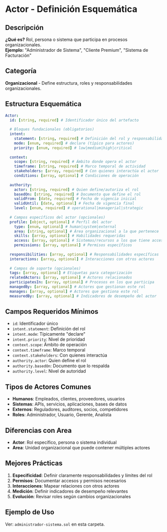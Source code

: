 # Actor - Definición Esquemática

## Descripción
**¿Qué es?** Rol, persona o sistema que participa en procesos organizacionales.  
**Ejemplo:** "Administrador de Sistema", "Cliente Premium", "Sistema de Facturación"

## Categoría
**Organizacional** - Define estructura, roles y responsabilidades organizacionales.

## Estructura Esquemática

```yaml
Actor:
  id: [string, required] # Identificador único del artefacto
  
  # Bloques fundacionales (obligatorios)
  intent:
    statement: [string, required] # Definición del rol y responsabilidades
    mode: [enum, required] # declare (típico para actores)
    priority: [enum, required] # low|medium|high|critical
  
  context:
    scope: [string, required] # Ámbito donde opera el actor
    timeframe: [string, required] # Marco temporal de actividad
    stakeholders: [array, required] # Con quienes interactúa el actor
    conditions: [array, optional] # Condiciones de operación
  
  authority:
    actor: [string, required] # Quien define/autoriza el rol
    basedOn: [string, required] # Documento que define el rol
    validFrom: [date, required] # Fecha de vigencia inicial
    validUntil: [date, optional] # Fecha de vigencia final
    level: [enum, required] # operational|managerial|strategic
  
  # Campos específicos del actor (opcionales)
  profile: [object, optional] # Perfil del actor
    type: [enum, optional] # human|system|external
    area: [string, optional] # Área organizacional a la que pertenece
    skills: [array, optional] # Habilidades requeridas
    access: [array, optional] # Sistemas/recursos a los que tiene acceso
    permissions: [array, optional] # Permisos específicos
  
  responsibilities: [array, optional] # Responsabilidades específicas
  interactions: [array, optional] # Interacciones con otros actores
  
  # Campos de soporte (opcionales)
  tags: [array, optional] # Etiquetas para categorización
  relatedActors: [array, optional] # Actores relacionados
  participatesIn: [array, optional] # Procesos en los que participa
  managedBy: [array, optional] # Actores que gestionan este rol
  manages: [array, optional] # Actores que gestiona este rol
  measuredBy: [array, optional] # Indicadores de desempeño del actor
```

## Campos Requeridos Mínimos
- `id`: Identificador único
- `intent.statement`: Definición del rol
- `intent.mode`: Típicamente "declare"
- `intent.priority`: Nivel de prioridad
- `context.scope`: Ámbito de operación
- `context.timeframe`: Marco temporal
- `context.stakeholders`: Con quienes interactúa
- `authority.actor`: Quien define el rol
- `authority.basedOn`: Documento que lo respalda
- `authority.level`: Nivel de autoridad

## Tipos de Actores Comunes
- **Humanos**: Empleados, clientes, proveedores, usuarios
- **Sistemas**: APIs, servicios, aplicaciones, bases de datos
- **Externos**: Reguladores, auditores, socios, competidores
- **Roles**: Administrador, Usuario, Gerente, Analista

## Diferencias con Area
- **Actor**: Rol específico, persona o sistema individual
- **Area**: Unidad organizacional que puede contener múltiples actores

## Mejores Prácticas
1. **Especificidad**: Definir claramente responsabilidades y límites del rol
2. **Permisos**: Documentar accesos y permisos necesarios
3. **Interacciones**: Mapear relaciones con otros actores
4. **Medición**: Definir indicadores de desempeño relevantes
5. **Evolución**: Revisar roles según cambios organizacionales

## Ejemplo de Uso
Ver: `administrador-sistema.sol` en esta carpeta. 